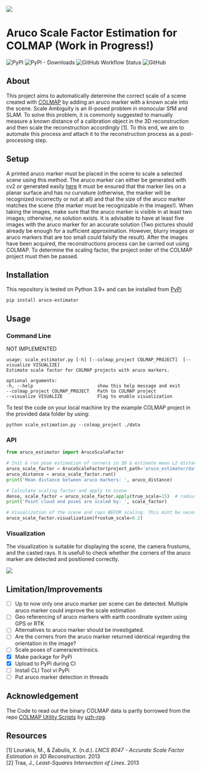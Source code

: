 ![](img/header.png)

# Aruco Scale Factor Estimation for COLMAP (Work in Progress!)

![PyPI](https://img.shields.io/pypi/v/aruco-estimator)
![PyPI - Downloads](https://img.shields.io/pypi/dm/aruco-estimator?label=PyPi%20downloads)
![GitHub Workflow Status](https://img.shields.io/github/workflow/status/meyerls/aruco-estimator/Publish%20Python%20%F0%9F%90%8D%20distributions%20%F0%9F%93%A6%20to%20PyPI%20and%20TestPyPI)
![GitHub](https://img.shields.io/github/license/meyerls/scale_factor_estimation)

## About

This project aims to automatically determine the correct scale of a scene created
with [COLMAP](https://colmap.github.io/)
by adding an aruco marker with a known scale into the scene. Scale Ambiguity is an ill-posed problem in monocular SfM
and SLAM. To solve this problem, it is commonly suggested to manually measure a known distance of a calibration object
in the 3D reconstruction and then scale the reconstruction accordingly [1]. To this end, we aim to automate this process
and attach it to the reconstruction process as a post-processing step.

## Setup

A printed aruco marker must be placed in the scene to scale a selected scene using this method. The aruco marker can
either be generated with cv2 or generated easily [here](https://chev.me/arucogen/) It must be ensured that the marker
lies on a planar surface and has no curvature (otherwise, the marker will be recognized incorrectly or not at all) and
that the size of the aruco marker matches the scene (the marker must be recognizable in the images!). When taking the
images, make sure that the aruco marker is visible in at least two images; otherwise, no solution exists. It is
advisable to have at least five images with the aruco marker for an accurate solution (Two pictures should already be
enough for a sufficient approximation. However, blurry images or aruco markers that are too small could falsify the
result). After the images have been acquired, the reconstructions process can be carried out using COLMAP. To determine
the scaling factor, the project order of the COLMAP project must then be passed.

<!-- ## Theory

At first the extrinsic <img src="https://render.githubusercontent.com/render/math?math=\mathbf{M}_i"> and intrinsic
paramters <img src="https://render.githubusercontent.com/render/math?math=\mathbf{K}_i"> for every
image <img src="https://render.githubusercontent.com/render/math?math=\mathbf{I}_i"> of the reconstruction are readout
from the parsed COLMAP project and their underlying [binary output format](https://colmap.github.io/format.html). Then,
in each image <img src="https://render.githubusercontent.com/render/math?math=\mathbf{I}_i">, it is checked whether an
Arco marker is present. If so, all four corners of the square Aruco markers are extracted as image
coordinates <img src="https://render.githubusercontent.com/render/math?math=\mathbf{x} = (x_i, y_i, 1)^\top">. Thus it
is possible to cast a ray from the origin of the camera center
<img src="https://render.githubusercontent.com/render/math?math=\mathbf{C}_i">
through all four Aruco corners trough two points according to
<img src="https://render.githubusercontent.com/render/math?math=r_{vec} = \mathbf{C}_i + ||\mathbf{x} \mathbf{K}^{-1} ||_2^2 \mathbf{R}_i \lambda">
with <img src="https://render.githubusercontent.com/render/math?math=\lambda \in [-\infty, +\infty]">  . Here x is the
image coordinate in homogeneous coordinates, K^-1 is the inverse matrix of the intrinsic matrix of the camera, R_i the
rotation of the extrinsic camera parameters and C_i the translation t_i of the camera pose. Four rays are cast for each
image in which an aruco marker is detected. Thus, with a minimum of two rays per aruco corner, the position in 3D space
can be determined trough the intersection of lines. The intersection of several 3D lines can then be calculated using a
least-squares method [2].-->

## Installation

This repository is tested on Python 3.9+ and can be installed from [PyPi](https://pypi.org/project/aruco-estimator)
<!-- Tutorial: https://www.youtube.com/watch?v=JkeNVaiUq_c -->

````angular2html
pip install aruco-estimator
````

## Usage

### Command Line

NOT IMPLEMENTED

````angular2html
usage: scale_estimator.py [-h] [--colmap_project COLMAP_PROJECT]  [--visualize VISUALIZE]
Estimate scale factor for COLMAP projects with aruco markers.

optional arguments:
-h, --help                        show this help message and exit
--colmap_project COLMAP_PROJECT   Path to COLMAP project
--visualize VISUALIZE             Flag to enable visualization
````

To test the code on your local machine try the example COLMAP project in the provided data folder by using:

````angular2html
python scale_estimation.py --colmap_project ./data
````

### API

````python
from aruco_estimator import ArucoScaleFactor

# Init & run pose estimation of corners in 3D & estimate mean L2 distance between the four aruco corners
aruco_scale_factor = ArucoScaleFactor(project_path='aruco_estimator/data')
aruco_distance = aruco_scale_factor.run()
print('Mean distance between aruco markers: ', aruco_distance)

# Calculate scaling factor and apply to scene
dense, scale_factor = aruco_scale_factor.apply(true_scale=15)  # radius in cm
print('Point cloud and poses are scaled by: ', scale_factor)

# Visualization of the scene and rays BEFOR scaling. This miht be necessary for debugging
aruco_scale_factor.visualization(frustum_scale=0.2)
````

### Visualization

The visualization is suitable for displaying the scene, the camera frustums, and the casted rays. It is usefull to check
whether the corners of the aruco marker are detected and positioned correctly.

![](img/img1.png)

## Limitation/Improvements

- [ ] Up to now only one aruco marker per scene can be detected. Multiple aruco marker could improve the scale
  estimation
- [ ] Geo referencing of aruco markers with earth coordinate system using GPS or RTK
- [ ] Alternatives to aruco marker should be investigated.
- [ ] Are the corners from the aruco marker returned identical regarding the orientation in the image?
- [ ] Scale poses of camera/extrinsics.
- [x] Make package for PyPi
- [x] Upload to PyPi during CI
- [ ] Install CLI Tool vi PyPi
- [ ] Put aruco marker detection in threads

## Acknowledgement

The Code to read out the binary COLMAP data is partly borrowed from the
repo [COLMAP Utility Scripts](https://github.com/uzh-rpg/colmap_utils) by [uzh-rpg](https://github.com/uzh-rpg).

## Resources

<div class="csl-entry">[1] Lourakis, M., &#38; Zabulis, X. (n.d.). <i>LNCS 8047 - Accurate Scale Factor Estimation in 3D Reconstruction</i>. 2013</div>
<div class="csl-entry">[2] Traa, J., <i>Least-Squares Intersection of Lines</i>. 2013</div>
